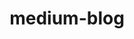 ---
title: medium-blog
projectLink: https://medium-blog-sanity-clone.vercel.app/
description: "Clone site of medium blog site"
thumbnail: "/screen2.png"
highlight: true
featured: true
stacks:
  - nextjs
  - material-ui
  - typescript
---